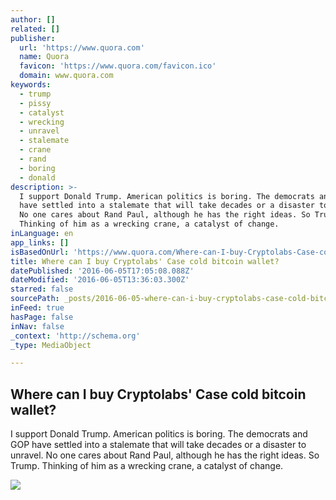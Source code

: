 ```yaml
---
author: []
related: []
publisher:
  url: 'https://www.quora.com'
  name: Quora
  favicon: 'https://www.quora.com/favicon.ico'
  domain: www.quora.com
keywords:
  - trump
  - pissy
  - catalyst
  - wrecking
  - unravel
  - stalemate
  - crane
  - rand
  - boring
  - donald
description: >-
  I support Donald Trump. American politics is boring. The democrats and GOP
  have settled into a stalemate that will take decades or a disaster to unravel.
  No one cares about Rand Paul, although he has the right ideas. So Trump.
  Thinking of him as a wrecking crane, a catalyst of change.
inLanguage: en
app_links: []
isBasedOnUrl: 'https://www.quora.com/Where-can-I-buy-Cryptolabs-Case-cold-bitcoin-wallet'
title: Where can I buy Cryptolabs' Case cold bitcoin wallet?
datePublished: '2016-06-05T17:05:08.088Z'
dateModified: '2016-06-05T13:36:03.300Z'
starred: false
sourcePath: _posts/2016-06-05-where-can-i-buy-cryptolabs-case-cold-bitcoin-wallet.md
inFeed: true
hasPage: false
inNav: false
_context: 'http://schema.org'
_type: MediaObject

---
```

<article style=""><h1>Where can I buy Cryptolabs' Case cold bitcoin wallet?</h1><p>I support Donald Trump. American politics is boring. The democrats and GOP have settled into a stalemate that will take decades or a disaster to unravel. No one cares about Rand Paul, although he has the right ideas. So Trump. Thinking of him as a wrecking crane, a catalyst of change.</p><img src="https://qsf.is.quoracdn.net/-images.new_grid.fb_share_default.pnge6dde9cfa6e03c43.png" /></article>